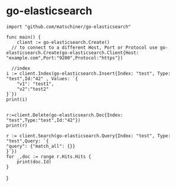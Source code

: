 # go-elasticsearch

	import "github.com/matschiner/go-elasticsearch"
	
	func main() {
		client := go-elasticsearch.Create()
	  // to connect to a different Host, Port or Protocol use go-elasticsearch.Create(go-elasticsearch.Client{Host: "example.com",Port:"9200",Protocol:"https"})
	  
	  //index
	i := client.Index(go-elasticsearch.Insert{Index: "test", Type: "test",Id:"42" , Values: `{
		"v1": "test1",
		"v2":"test2"
	}`})
	print(i)
	
	
	r:=client.Delete(go-elasticsearch.Doc{Index: "test",Type:"test",Id:"42"})
	print(r)
	
	r := client.Search(go-elasticsearch.Query{Index: "test", Type: "test",Query: `{
  	"query": {"match_all": {}}
	}`})
	for _,doc := range r.Hits.Hits {
		print(doc.Id)
	}
}
